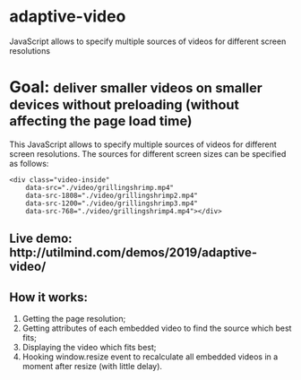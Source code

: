 # adaptive-video
JavaScript allows to specify multiple sources of videos for different screen resolutions

<h1>Goal: <small>deliver smaller videos on smaller devices without preloading (without affecting the page load time)</small></h1>
  <p>This JavaScript allows to specify multiple sources of videos for different screen resolutions. The sources for different screen sizes can be specified as follows:</p><code><pre>&lt;div class="video-inside"
    data-src="./video/grillingshrimp.mp4"
    data-src-1808="./video/grillingshrimp2.mp4"
    data-src-1200="./video/grillingshrimp3.mp4"
    data-src-768="./video/grillingshrimp4.mp4"&gt;&lt;/div&gt;</pre></code>
    
  <h2>Live demo: http://utilmind.com/demos/2019/adaptive-video/</h2>

  <h2>How it works:</h2>
  <ol>
    <li>Getting the page resolution;</li>
    <li>Getting attributes of each embedded video to find the source which best fits;</li>
    <li>Displaying the video which fits best;</li>
    <li>Hooking window.resize event to recalculate all embedded videos in a moment after resize (with little delay).</li>
  </ol>

